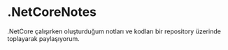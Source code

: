 # .NetCoreNotes
.NetCore çalışırken oluşturduğum notları ve kodları bir repository üzerinde toplayarak paylaşıyorum.

